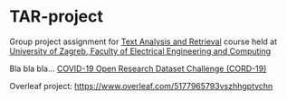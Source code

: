 # TAR-project

Group project assignment for [Text Analysis and Retrieval](https://www.fer.unizg.hr/en/course/taar) course held at
 [University of Zagreb, Faculty of Electrical Engineering and Computing](https://www.fer.unizg.hr/en) <br>


Bla bla bla...  [COVID-19 Open Research Dataset Challenge (CORD-19)](https://www.kaggle.com/allen-institute-for-ai/CORD-19-research-challenge)

Overleaf project:
https://www.overleaf.com/5177965793vszhhgptvchn
